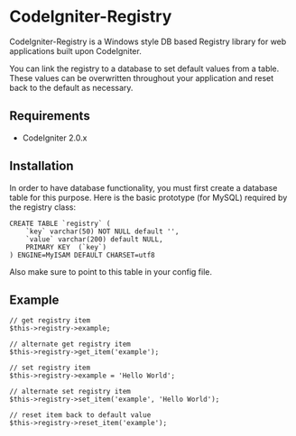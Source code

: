 # CodeIgniter-Registry

CodeIgniter-Registry is a Windows style DB based Registry library for web applications built upon CodeIgniter.

You can link the registry to a database to set default values from a table. These values can be overwritten throughout your application and reset back to the default as necessary.


## Requirements

* CodeIgniter 2.0.x


## Installation

In order to have database functionality, you must first create a database table for this purpose. Here is the basic prototype (for MySQL) required by the registry class:

	CREATE TABLE `registry` (
		`key` varchar(50) NOT NULL default '',
		`value` varchar(200) default NULL,
		PRIMARY KEY  (`key`)
	) ENGINE=MyISAM DEFAULT CHARSET=utf8

Also make sure to point to this table in your config file.


## Example

	// get registry item
	$this->registry->example;
	
	// alternate get registry item
	$this->registry->get_item('example');
	
	// set registry item
	$this->registry->example = 'Hello World';
	
	// alternate set registry item
	$this->registry->set_item('example', 'Hello World');
	
	// reset item back to default value
	$this->registry->reset_item('example');
